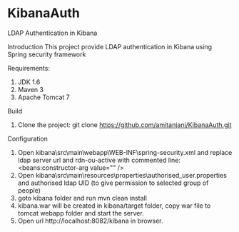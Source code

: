 # KibanaAuth 
LDAP Authentication in Kibana

Introduction
This project provide LDAP authentication in Kibana using Spring security framework

Requirements:
1. JDK 1.6
2. Maven 3
3. Apache Tomcat 7

Build
1. Clone the project: git clone https://github.com/amitanjani/KibanaAuth.git

Configuration
1.  Open kibana\src\main\webapp\WEB-INF\spring-security.xml and replace ldap server url and rdn-ou-active with commented line:
      <beans:constructor-arg value="<!-- ldap url + rdn-ou-active -->" />
2.  Open kibana\src\main\resources\properties\authorised_user.properties and authorised ldap UID (to give permission to selected group of people)
3.  goto kibana folder and run mvn clean install
4.  kibana.war will be created in kibana/target folder, copy war file to tomcat webapp folder and start the server.
5.  Open url http://localhost:8082/kibana in browser.

